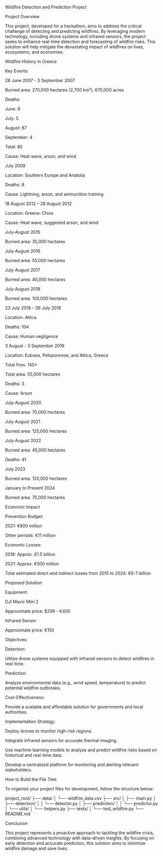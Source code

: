 Wildfire Detection and Prediction Project



Project Overview

This project, developed for a hackathon, aims to address the critical challenge of detecting and predicting wildfires. By leveraging modern technology, including drone systems and infrared sensors, the project seeks to enhance real-time detection and forecasting of wildfire risks. This solution will help mitigate the devastating impact of wildfires on lives, ecosystems, and economies.

Wildfire History in Greece

Key Events:

28 June 2007 - 3 September 2007

Burned area: 270,000 hectares (2,700 km²), 670,000 acres

Deaths:

June: 9

July: 5

August: 67

September: 4

Total: 85

Cause: Heat wave, arson, and wind

July 2009

Location: Southern Europe and Anatolia

Deaths: 8

Cause: Lightning, arson, and ammunition training

18 August 2012 – 28 August 2012

Location: Greece: Chios

Cause: Heat wave, suggested arson, and wind

July-August 2015

Burned area: 35,000 hectares

July-August 2016

Burned area: 55,000 hectares

July-August 2017

Burned area: 40,000 hectares

July-August 2018

Burned area: 100,000 hectares

23 July 2018 – 26 July 2018

Location: Attica

Deaths: 104

Cause: Human negligence

3 August - 3 September 2019

Location: Euboea, Peloponnese, and Attica, Greece

Total fires: 140+

Total area: 55,000 hectares

Deaths: 3

Cause: Arson

July-August 2020

Burned area: 70,000 hectares

July-August 2021

Burned area: 125,000 hectares

July-August 2022

Burned area: 45,000 hectares

Deaths: 41

July 2023

Burned area: 120,000 hectares

January to Present 2024

Burned area: 70,000 hectares

Economic Impact

Prevention Budget:

2021: €800 million

Other periods: €11 million

Economic Losses:

2018: Approx. €1.5 billion

2021: Approx. €500 million

Total estimated direct and indirect losses from 2015 to 2024: €6-7 billion

Proposed Solution

Equipment:

DJI Mavic Mini 2

Approximate price: $299 - €400

Infrared Sensor

Approximate price: €150

Objectives:

Detection:

Utilize drone systems equipped with infrared sensors to detect wildfires in real-time.

Prediction:

Analyze environmental data (e.g., wind speed, temperature) to predict potential wildfire outbreaks.

Cost-Effectiveness:

Provide a scalable and affordable solution for governments and local authorities.

Implementation Strategy:

Deploy drones to monitor high-risk regions.

Integrate infrared sensors for accurate thermal imaging.

Use machine learning models to analyze and predict wildfire risks based on historical and real-time data.

Develop a centralized platform for monitoring and alerting relevant stakeholders.

How to Build the File Tree

To organize your project files for development, follow the structure below:

project_root/
├── data/
│   └── wildfire_data.csv
├── src/
│   ├── main.py
│   ├── detection/
│   │   └── detector.py
│   ├── prediction/
│   │   └── predictor.py
│   └── utils/
│       └── helpers.py
├── tests/
│   └── test_wildfire.py
└── README.md

Conclusion

This project represents a proactive approach to tackling the wildfire crisis, combining advanced technology with data-driven insights. By focusing on early detection and accurate prediction, this solution aims to minimize wildfire damage and save lives.
